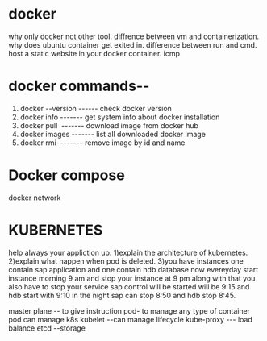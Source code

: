 
# docker

why only docker not other tool.
diffrence between vm and containerization.
why does ubuntu container get exited in.
difference between run and cmd.
host a static website in your docker container.
icmp

# docker commands--

1) docker --version                ------ check docker version
2) docker info                    ------- get system info about docker installation
3) docker pull <image>            ------- download image from docker hub
4) docker images                 -------  list all downloaded docker image
5) docker rmi <image id>         -------  remove image by id and name






















# Docker compose 

docker network


# KUBERNETES
help always your appliction up.
1)explain the architecture of kubernetes.
2)explain what happen when pod is deleted.
3)you have instances one contain sap application and one contain hdb database now evereyday start instance morning 9 am and stop your instance at 9 pm along with that you also have to stop your service sap control will be started will be 9:15 and hdb start with  9:10 in the night sap can stop 8:50 and hdb stop 8:45.

master plane -- to give instruction
pod- to manage any type of container
pod can manage k8s
kubelet --can manage lifecycle
kube-proxy --- load balance
etcd --storage

































   








